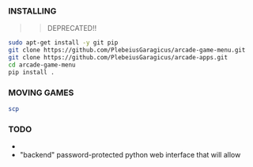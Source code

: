 ### INSTALLING

>> DEPRECATED!!

```sh
sudo apt-get install -y git pip
git clone https://github.com/PlebeiusGaragicus/arcade-game-menu.git
git clone https://github.com/PlebeiusGaragicus/arcade-apps.git
cd arcade-game-menu
pip install .
```


### MOVING GAMES

```sh
scp 
```


### TODO

- 
- "backend" password-protected python web interface that will allow
